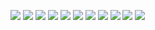 ![](.\Images\ListaAlgoritmoCursoEmVideo_page-0001.jpg)
![](.\Images\ListaAlgoritmoCursoEmVideo_page-0002.jpg)
![](.\Images\ListaAlgoritmoCursoEmVideo_page-0003.jpg)
![](.\Images\ListaAlgoritmoCursoEmVideo_page-0004.jpg)
![](.\Images\ListaAlgoritmoCursoEmVideo_page-0005.jpg)
![](.\Images\ListaAlgoritmoCursoEmVideo_page-0006.jpg)
![](.\Images\ListaAlgoritmoCursoEmVideo_page-0007.jpg)
![](.\Images\ListaAlgoritmoCursoEmVideo_page-0008.jpg)
![](.\Images\ListaAlgoritmoCursoEmVideo_page-0009.jpg)
![](.\Images\ListaAlgoritmoCursoEmVideo_page-0010.jpg)
![](.\Images\ListaAlgoritmoCursoEmVideo_page-0011.jpg)